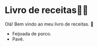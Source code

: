 # Livro de receitas:man_cook:

Olá! Bem vindo ao meu livro de receitas. :wave:

- Feijoada de porco.
- Pavê.
